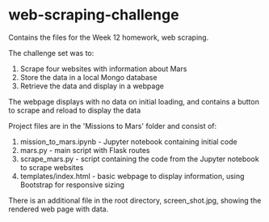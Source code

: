 # web-scraping-challenge

Contains the files for the Week 12 homework, web scraping.

The challenge set was to:
1. Scrape four websites with information about Mars
2. Store the data in a local Mongo database
3. Retrieve the data and display in a webpage

The webpage displays with no data on initial loading, and contains a button to scrape and reload to display the data

Project files are in the 'Missions to Mars' folder and consist of:
1. mission_to_mars.ipynb - Jupyter notebook containing initial code
2. mars.py - main script with Flask routes
3. scrape_mars.py - script containing the code from the Jupyter notebook to scrape websites
4. templates/index.html - basic webpage to display information, using Bootstrap for responsive sizing

There is an additional file in the root directory, screen_shot.jpg, showing the rendered web page with data.
